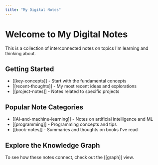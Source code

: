 ```yaml
---
title: "My Digital Notes"
---
```


# Welcome to My Digital Notes

This is a collection of interconnected notes on topics I'm learning and thinking about.

## Getting Started

- [[key-concepts]] - Start with the fundamental concepts
- [[recent-thoughts]] - My most recent ideas and explorations
- [[project-notes]] - Notes related to specific projects

## Popular Note Categories

- [[AI-and-machine-learning]] - Notes on artificial intelligence and ML
- [[programming]] - Programming concepts and tips
- [[book-notes]] - Summaries and thoughts on books I've read

## Explore the Knowledge Graph

To see how these notes connect, check out the [[graph]] view.